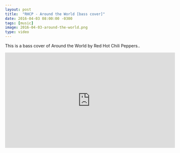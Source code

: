 ```yaml
---
layout: post
title:  "RHCP - Around the World [bass cover]"
date: 2016-04-03 08:00:00 -0300
tags: [music]
image: 2016-04-03-around-the-world.png
type: video
---
```

This is a bass cover of Around the World by Red Hot Chili Peppers..

<div class="iframe-wrapper">
<iframe width="560" height="315" src="https://www.youtube.com/embed/Rc90qU8u99Y" frameborder="0" allowfullscreen></iframe>
</div>